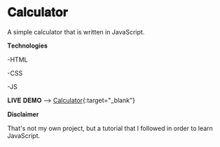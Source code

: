 # 𝐂𝐚𝐥𝐜𝐮𝐥𝐚𝐭𝐨𝐫
 A simple calculator that is written in JavaScript. 

𝐓𝐞𝐜𝐡𝐧𝐨𝐥𝐨𝐠𝐢𝐞𝐬

-HTML

-CSS

-JS


𝐋𝐈𝐕𝐄 𝐃𝐄𝐌𝐎 --> [Calculator](https://matteobattilani.github.io/calculator/){:target="_blank"}


𝐃𝐢𝐬𝐜𝐥𝐚𝐢𝐦𝐞𝐫

That's not my own project, but a tutorial that I followed in order to learn JavaScript.
